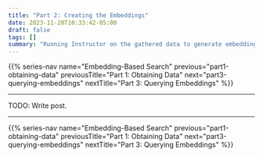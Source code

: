 ```yaml
---
title: "Part 2: Creating the Embeddings"
date: 2023-11-20T10:33:42-05:00
draft: false
tags: []
summary: "Running Instructor on the gathered data to generate embeddings."
---
```


{{% series-nav name="Embedding-Based Search" previous="part1-obtaining-data" previousTitle="Part 1: Obtaining Data" next="part3-querying-embeddings" nextTitle="Part 3: Querying Embeddings" %}}

---

TODO: Write post.

---

{{% series-nav name="Embedding-Based Search" previous="part1-obtaining-data" previousTitle="Part 1: Obtaining Data" next="part3-querying-embeddings" nextTitle="Part 3: Querying Embeddings" %}}